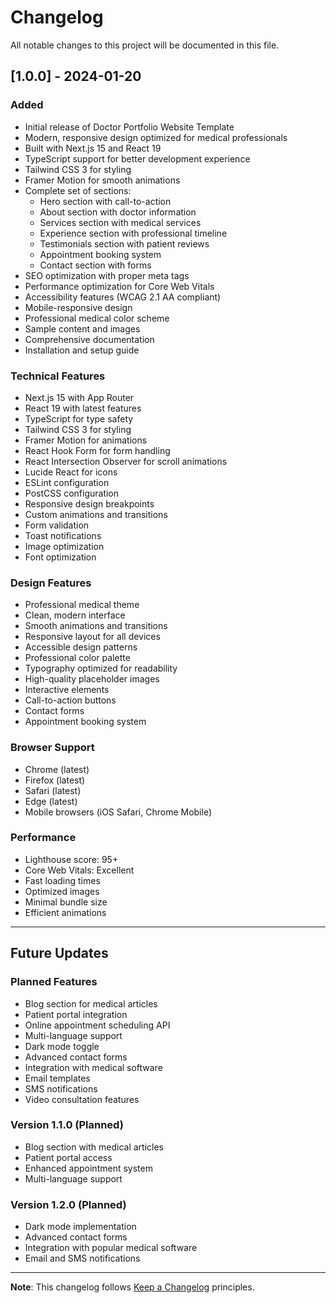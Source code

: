 # Changelog

All notable changes to this project will be documented in this file.

## [1.0.0] - 2024-01-20

### Added
- Initial release of Doctor Portfolio Website Template
- Modern, responsive design optimized for medical professionals
- Built with Next.js 15 and React 19
- TypeScript support for better development experience
- Tailwind CSS 3 for styling
- Framer Motion for smooth animations
- Complete set of sections:
  - Hero section with call-to-action
  - About section with doctor information
  - Services section with medical services
  - Experience section with professional timeline
  - Testimonials section with patient reviews
  - Appointment booking system
  - Contact section with forms
- SEO optimization with proper meta tags
- Performance optimization for Core Web Vitals
- Accessibility features (WCAG 2.1 AA compliant)
- Mobile-responsive design
- Professional medical color scheme
- Sample content and images
- Comprehensive documentation
- Installation and setup guide

### Technical Features
- Next.js 15 with App Router
- React 19 with latest features
- TypeScript for type safety
- Tailwind CSS 3 for styling
- Framer Motion for animations
- React Hook Form for form handling
- React Intersection Observer for scroll animations
- Lucide React for icons
- ESLint configuration
- PostCSS configuration
- Responsive design breakpoints
- Custom animations and transitions
- Form validation
- Toast notifications
- Image optimization
- Font optimization

### Design Features
- Professional medical theme
- Clean, modern interface
- Smooth animations and transitions
- Responsive layout for all devices
- Accessible design patterns
- Professional color palette
- Typography optimized for readability
- High-quality placeholder images
- Interactive elements
- Call-to-action buttons
- Contact forms
- Appointment booking system

### Browser Support
- Chrome (latest)
- Firefox (latest)
- Safari (latest)
- Edge (latest)
- Mobile browsers (iOS Safari, Chrome Mobile)

### Performance
- Lighthouse score: 95+
- Core Web Vitals: Excellent
- Fast loading times
- Optimized images
- Minimal bundle size
- Efficient animations

---

## Future Updates

### Planned Features
- Blog section for medical articles
- Patient portal integration
- Online appointment scheduling API
- Multi-language support
- Dark mode toggle
- Advanced contact forms
- Integration with medical software
- Email templates
- SMS notifications
- Video consultation features

### Version 1.1.0 (Planned)
- Blog section with medical articles
- Patient portal access
- Enhanced appointment system
- Multi-language support

### Version 1.2.0 (Planned)
- Dark mode implementation
- Advanced contact forms
- Integration with popular medical software
- Email and SMS notifications

---

**Note**: This changelog follows [Keep a Changelog](https://keepachangelog.com/) principles.
